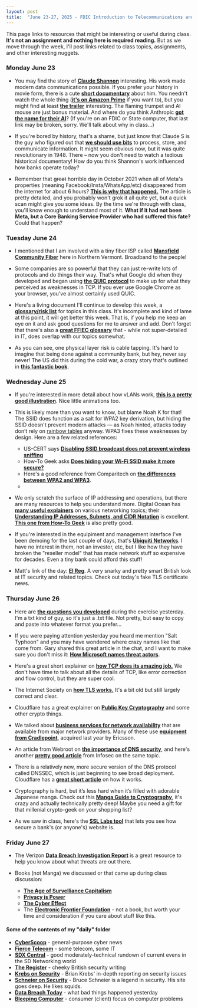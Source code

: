 ```yaml
---
layout: post
title:  "June 23-27, 2025 - FDIC Introduction to Telecommunications and Networking"
---
```


This page links to resources that might be interesting or useful during class. **It's not an assignment and nothing here is required reading.** But as we move through the week, I'll post links related to class topics, assignments, and other interesting nuggets.

### Monday June 23

- You may find the story of [**Claude Shannon**](https://www.historyofdatascience.com/claude-shannon/) interesting. His work made modern data communications possible. If you prefer your history in movie form, there is a cute [**short documentary**](https://thebitplayer.com/) about him. You needn't watch the whole thing ([**it's on Amazon Prime**](https://www.amazon.com/Bit-Player-John-Hutton/dp/B08D2TXKSX/ref=sr_1_1?crid=3E4Z8DHU6MWW9&keywords=bit+player+movie&qid=1670604926&sprefix=bit+player+movie%2Caps%2C266&sr=8-1) if you want to), but you might find at least [**the trailer**](https://www.youtube.com/watch?v=E3OldEtfBrE) interesting. The flaming trumpet and AI mouse are just bonus material. And where do you think Anthropic [**got the name for their AI**](https://claude.ai/new)? (If you're on an FDIC or State computer, that last link may be broken, sorry. We'll talk about why in class...)

- If you're bored by history, that's a shame, but just know that Claude S is the guy who figured out that [**we should use bits**](https://en.wikipedia.org/wiki/A_Mathematical_Theory_of_Communication) to process, store, and communicate information. It might seem obvious now, but it was quite revolutionary in 1948. There – now you don't need to watch a tedious historical documentary! How do you think Shannon's work influenced how banks operate today?

- Remember that ~~great~~ horrible day in October 2021 when all of Meta's properties (meaning Facebook/Insta/WhatsApp/etc) disappeared from the internet for about 6 hours? [**This is why that happened.**](https://blog.cloudflare.com/october-2021-facebook-outage/) The article is pretty detailed, and you probably won't grok it all quite yet, but a quick scan might give you some ideas. By the time we're through with class, you'll know enough to understand most of it. **What if it had not been Meta, but a Core Banking Service Provider who had suffered this fate?** Could that happen?

### Tuesday June 24

- I mentioned that I am involved with a tiny fiber ISP called [**Mansfield Community Fiber**](https://mcfibervt.com) here in Northern Vermont. Broadband to the people!

- Some companies are so powerful that they can just re-write lots of protocols and do things their way. That's what Google did when they developed and began using [**the QUIC protocol**](https://en.wikipedia.org/wiki/QUIC) to make up for what they perceived as weaknesses in TCP. If you ever use Google Chrome as your browser, you've almost certainly used QUIC.

- Here's a living document I'll continue to develop this week, a [**glossary/risk list**](https://class.hillvt.com/assets/glossary.txt) for topics in this class. It's incomplete and kind of lame at this point, it will get better this week. That is, if you help me keep an eye on it and ask good questions for me to answer and add. Don't forget that there's also a [**great FFIEC glossary**](https://ithandbook.ffiec.gov/glossary) that - while not super-detailed in IT, does overlap with our topics somewhat.

- As you can see, one physical layer risk is cable tapping. It's hard to imagine that being done against a community bank, but hey, never say never! The US did this during the cold war, a crazy story that's outlined in [**this fantastic book**](https://www.thriftbooks.com/w/blind-mans-bluff-the-untold-story-of-american-submarine-espionage-by-sherry-sontag-christopher-drew/250927/).

### Wednesday June 25

- If you're interested in more detail about how vLANs work, [**this is a pretty good illustration**](https://www.networkacademy.io/ccna/ethernet/vlan-trunking). Nice little animations too.

- This is likely more than you want to know, but blame Noah K for that! The SSID does function as a salt for WPA2 key derivation, but hiding the SSID doesn't prevent modern attacks — as Noah hinted, attacks today don’t rely on [rainbow tables](https://www.csoonline.com/article/570931/rainbow-tables-explained-how-they-work-and-why-theyre-mostly-obsolete.html) anyway. WPA3 fixes these weaknesses by design. Here are a few related references: 

     - US-CERT says [**Disabling SSID broadcast does not prevent wireless sniffing**](https://www.cisa.gov/news-events/news/securing-wireless-networks)
     - How-To Geek asks [**Does hiding your Wi-Fi SSID make it more secure?**](https://www.howtogeek.com/28653/debunking-myths-is-hiding-your-wireless-ssid-really-more-secure/)
     - Here's a good reference from Comparitech on [**the differences between WPA2 and WPA3**](https://www.comparitech.com/blog/information-security/what-is-wpa3/). 
     - 


- We only scratch the surface of IP addressing and operations, but there are many resources to help you understand more. Digital Ocean has [**many useful explainers**](https://www.digitalocean.com/community/tags/networking) on various networking topics; their [**Understanding IP Addresses, Subnets, and CIDR Notation**](https://www.digitalocean.com/community/tutorials/understanding-ip-addresses-subnets-and-cidr-notation-for-networking) is excellent. [**This one from How-To Geek**](https://www.howtogeek.com/341307/how-do-ip-addresses-work/) is also pretty good.

- If you're interested in the equipiment and management interface I've been demoing for the last couple of days, that's [**Ubiquiti Networks**](https://www.ui.com/). I have no interest in them, not an investor, etc, but I like how they have broken the "reseller model" that has made network stuff so expensive for decades. Even a tiny bank could afford this stuff!

- Matt's link of the day: [**El Reg**](https://www.theregister.com/). A very snarky and pretty smart British look at IT security and related topics. Check out today's fake TLS certificate news.

### Thursday June 26

- Here are [**the questions you developed**](https://class.hillvt.com/assets/wednesdayquestions.txt) during the exercise yesterday. I'm a txt kind of guy, so it's just a .txt file. Not pretty, but easy to copy and paste into whatever format you prefer...

- If you were paying attention yesterday you heard me mention "Salt Typhoon" and you may have wondered where crazy names like that come from. Gary shared this great article in the chat, and I want to make sure you don't miss it: [**How Microsoft names threat actors**](https://learn.microsoft.com/en-us/unified-secops-platform/microsoft-threat-actor-naming). 

- Here's a great short explainer on [**how TCP does its amazing job.**](https://sookocheff.com/post/networking/how-does-tcp-work/) We don't have time to talk about all the details of TCP, like error correction and flow control, but they are super cool.

- The Internet Society on [**how TLS works.**](https://www.internetsociety.org/deploy360/tls/basics/) It's a bit old but still largely correct and clear.

- Cloudflare has a great explainer on [**Public Key Cryptography**](https://www.cloudflare.com/learning/ssl/how-does-public-key-encryption-work/) and some other crypto things.

- We talked about [**business services for network availability**](https://www.spectrum.com/business/internet/wireless-internet-backup) that are available from major network providers. Many of these use [**equipment from Cradlepoint**](https://cradlepoint.com/products/branch/branch-continuity/), acquired last year by Ericsson.

- An article from Webroot on [**the importance of DNS security**](https://www.webroot.com/us/en/resources/tips-articles/dns-security-best-practices), and here's another [**pretty good article**](https://www.infosecinstitute.com/resources/general-security/dns-security-best-practices-preventing-dns-hijacking-poisoning-and-redirection/) from Infosec on the same topic.

- There is a relatively new, more secure version of the DNS protocol called DNSSEC, which is just beginning to see broad deployment. Cloudflare has a [**great short article**](https://www.cloudflare.com/dns/dnssec/how-dnssec-works/) on how it works.

- Cryptography is hard, but it’s less hard when it’s filled with adorable Japanese manga. Check out this [**Manga Guide to Cryptography**](https://www.amazon.com/Manga-Guide-Cryptography-Guides/dp/1593277423/ref=sr_1_1?keywords=manga+crypto&qid=1671396861&sr=8-1), it's crazy and actually technically pretty deep! Maybe you need a gift for that millenial crypto-geek on your shopping list?

- As we saw in class, here's the [**SSL Labs tool**](https://www.ssllabs.com/ssltest/) that lets you see how secure a bank's (or anyone's) website is.

### Friday June 27

- The Verizon [**Data Breach Investigation Report**](https://www.verizon.com/business/resources/reports/dbir/) is a great resource to help you know about what threats are out there.

- Books (not Manga) we discussed or that came up during class discussion:
    - [**The Age of Survelliance Capitalism**](https://bookshop.org/p/books/the-age-of-surveillance-capitalism-the-fight-for-a-human-future-at-the-new-frontier-of-power-shoshana-zuboff/9240225?ean=9781541758001)
    - [**Privacy is Power**](https://bookshop.org/p/books/privacy-is-power-why-and-how-you-should-take-back-control-of-your-data-carissa-veliz/15315465?ean=9781612199672)
    - [**The Cyber Effect**](https://bookshop.org/p/books/the-cyber-effect-an-expert-in-cyberpsychology-explains-how-technology-is-shaping-our-children-our-behavior-and-our-values-and-what-w-mary-aiken/11742110?ean=9780812987478)
    - The [**Electronic Frontier Foundation**](https://www.eff.org/) - not a book, but worth your time and consideration if you care about stuff like this.

#### Some of the contents of my "daily" folder 
- [**CyberScoop**](https://cyberscoop.com/) - general-purpose cyber news
- [**Fierce Telecom**](https://www.fiercetelecom.com/) - some telecom, some IT
- [**SDX Central**](https://www.sdxcentral.com/) - good moderately-technical rundown of current evens in the SD Networking world
- [**The Register**](https://www.theregister.com/) - cheeky British security writing
- [**Krebs on Security**](https://krebsonsecurity.com/) - Brian Krebs' in-depth reporting on security issues
- [**Schneier on Security**](https://www.schneier.com/) - Bruce Schneier is a legend in security. His site goes deep. He likes squids.
- [**Data Breach Today**](https://www.databreachtoday.com/) - what bad things happened yesterday
- [**Bleeping Computer**](https://www.bleepingcomputer.com/) - consumer (client) focus on computer problems
